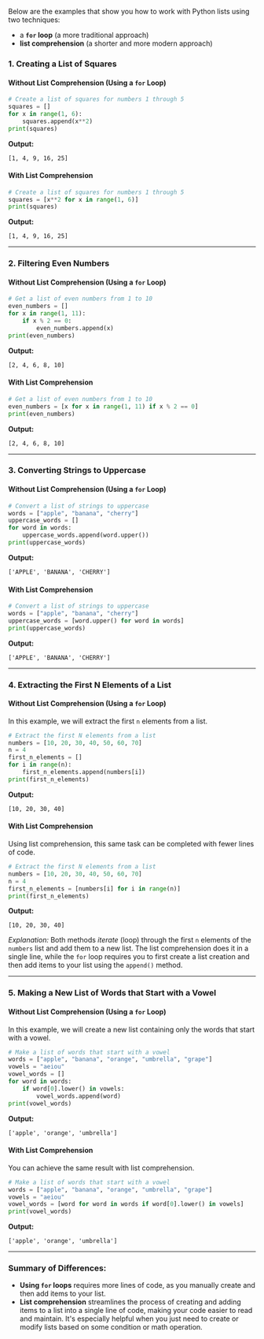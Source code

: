 
Below are the examples that show you how to work with Python lists using two techniques:

- a **`for` loop** (a more traditional approach)
- **list comprehension** (a shorter and more modern approach)

### 1. **Creating a List of Squares**

#### Without List Comprehension (Using a `for` Loop)
```python
# Create a list of squares for numbers 1 through 5
squares = []
for x in range(1, 6):
    squares.append(x**2)
print(squares)
```
**Output:**
```
[1, 4, 9, 16, 25]
```

#### With List Comprehension
```python
# Create a list of squares for numbers 1 through 5
squares = [x**2 for x in range(1, 6)]
print(squares)
```
**Output:**
```
[1, 4, 9, 16, 25]
```

---

### 2. **Filtering Even Numbers**

#### Without List Comprehension (Using a `for` Loop)
```python
# Get a list of even numbers from 1 to 10
even_numbers = []
for x in range(1, 11):
    if x % 2 == 0:
        even_numbers.append(x)
print(even_numbers)
```
**Output:**
```
[2, 4, 6, 8, 10]
```

#### With List Comprehension
```python
# Get a list of even numbers from 1 to 10
even_numbers = [x for x in range(1, 11) if x % 2 == 0]
print(even_numbers)
```
**Output:**
```
[2, 4, 6, 8, 10]
```

---

### 3. **Converting Strings to Uppercase**

#### Without List Comprehension (Using a `for` Loop)
```python
# Convert a list of strings to uppercase
words = ["apple", "banana", "cherry"]
uppercase_words = []
for word in words:
    uppercase_words.append(word.upper())
print(uppercase_words)
```
**Output:**
```
['APPLE', 'BANANA', 'CHERRY']
```

#### With List Comprehension
```python
# Convert a list of strings to uppercase
words = ["apple", "banana", "cherry"]
uppercase_words = [word.upper() for word in words]
print(uppercase_words)
```
**Output:**
```
['APPLE', 'BANANA', 'CHERRY']
```
---

### 4. **Extracting the First N Elements of a List**

#### Without List Comprehension (Using a `for` Loop)
In this example, we will extract the first `n` elements from a list.

```python
# Extract the first N elements from a list
numbers = [10, 20, 30, 40, 50, 60, 70]
n = 4
first_n_elements = []
for i in range(n):
    first_n_elements.append(numbers[i])
print(first_n_elements)
```
**Output:**
```
[10, 20, 30, 40]
```

#### With List Comprehension
Using list comprehension, this same task can be completed with fewer lines of code.

```python
# Extract the first N elements from a list
numbers = [10, 20, 30, 40, 50, 60, 70]
n = 4
first_n_elements = [numbers[i] for i in range(n)]
print(first_n_elements)
```
**Output:**
```
[10, 20, 30, 40]
```

*Explanation:* Both methods *iterate* (loop) through the first `n` elements of the `numbers` list and add them to a new list. The list comprehension does it in a single line, while the `for` loop requires you to first create a list creation and then add items to your list using the `append()` method.

---

### 5. **Making a New List of Words that Start with a Vowel**

#### Without List Comprehension (Using a `for` Loop)
In this example, we will create a new list containing only the words that start with a vowel.

```python
# Make a list of words that start with a vowel
words = ["apple", "banana", "orange", "umbrella", "grape"]
vowels = "aeiou"
vowel_words = []
for word in words:
    if word[0].lower() in vowels:
        vowel_words.append(word)
print(vowel_words)
```
**Output:**
```
['apple', 'orange', 'umbrella']
```

#### With List Comprehension
You can achieve the same result with list comprehension.

```python
# Make a list of words that start with a vowel
words = ["apple", "banana", "orange", "umbrella", "grape"]
vowels = "aeiou"
vowel_words = [word for word in words if word[0].lower() in vowels]
print(vowel_words)
```
**Output:**
```
['apple', 'orange', 'umbrella']
```

---

### Summary of Differences:

- **Using `for` loops** requires more lines of code, as you manually create and then add items to your list.
- **List comprehension** streamlines the process of creating and adding items to a list into a single line of code, making your code easier to read and maintain. It's especially helpful when you just need to create or modify lists based on some condition or math operation.
  
